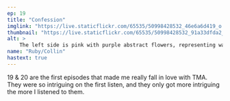 ```yaml
---
ep: 19
title: "Confession"
imglink: "https://live.staticflickr.com/65535/50998428532_46e6a6d419_o.jpg"
thumbnail: "https://live.staticflickr.com/65535/50998428532_91a33dfda2_q.jpg"
alt: >
    The left side is pink with purple abstract flowers, representing wallpaper. The wallpaper ends in a jagged line. The right side is a brick pattern outlined in brown, with the word &quot;Mentis&quot; written on it in blue.
name: "Ruby/Collin"
hastext: true
---
```

19 & 20 are the first episodes that made me really fall in love with TMA. They were so intriguing on the first listen, and they only got more intriguing the more I listened to them. 